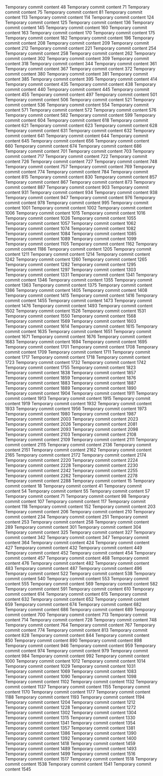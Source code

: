 Temporary commit content 48
Temporary commit content 71
Temporary commit content 75
Temporary commit content 81
Temporary commit content 113
Temporary commit content 114
Temporary commit content 124
Temporary commit content 125
Temporary commit content 136
Temporary commit content 145
Temporary commit content 160
Temporary commit content 163
Temporary commit content 170
Temporary commit content 175
Temporary commit content 182
Temporary commit content 196
Temporary commit content 208
Temporary commit content 209
Temporary commit content 212
Temporary commit content 221
Temporary commit content 254
Temporary commit content 258
Temporary commit content 262
Temporary commit content 302
Temporary commit content 309
Temporary commit content 318
Temporary commit content 344
Temporary commit content 361
Temporary commit content 367
Temporary commit content 372
Temporary commit content 380
Temporary commit content 381
Temporary commit content 385
Temporary commit content 395
Temporary commit content 414
Temporary commit content 435
Temporary commit content 438
Temporary commit content 440
Temporary commit content 445
Temporary commit content 455
Temporary commit content 497
Temporary commit content 501
Temporary commit content 506
Temporary commit content 521
Temporary commit content 536
Temporary commit content 554
Temporary commit content 571
Temporary commit content 572
Temporary commit content 576
Temporary commit content 582
Temporary commit content 599
Temporary commit content 604
Temporary commit content 618
Temporary commit content 621
Temporary commit content 623
Temporary commit content 628
Temporary commit content 631
Temporary commit content 632
Temporary commit content 641
Temporary commit content 644
Temporary commit content 645
Temporary commit content 656
Temporary commit content 660
Temporary commit content 674
Temporary commit content 686
Temporary commit content 701
Temporary commit content 703
Temporary commit content 717
Temporary commit content 722
Temporary commit content 726
Temporary commit content 727
Temporary commit content 748
Temporary commit content 757
Temporary commit content 769
Temporary commit content 774
Temporary commit content 784
Temporary commit content 815
Temporary commit content 830
Temporary commit content 857
Temporary commit content 867
Temporary commit content 873
Temporary commit content 887
Temporary commit content 903
Temporary commit content 931
Temporary commit content 934
Temporary commit content 938
Temporary commit content 947
Temporary commit content 976
Temporary commit content 978
Temporary commit content 995
Temporary commit content 1001
Temporary commit content 1002
Temporary commit content 1006
Temporary commit content 1015
Temporary commit content 1016
Temporary commit content 1026
Temporary commit content 1055
Temporary commit content 1057
Temporary commit content 1062
Temporary commit content 1074
Temporary commit content 1082
Temporary commit content 1084
Temporary commit content 1085
Temporary commit content 1089
Temporary commit content 1099
Temporary commit content 1105
Temporary commit content 1162
Temporary commit content 1186
Temporary commit content 1205
Temporary commit content 1211
Temporary commit content 1214
Temporary commit content 1242
Temporary commit content 1260
Temporary commit content 1265
Temporary commit content 1282
Temporary commit content 1295
Temporary commit content 1297
Temporary commit content 1303
Temporary commit content 1331
Temporary commit content 1341
Temporary commit content 1346
Temporary commit content 1355
Temporary commit content 1363
Temporary commit content 1375
Temporary commit content 1386
Temporary commit content 1405
Temporary commit content 1408
Temporary commit content 1415
Temporary commit content 1416
Temporary commit content 1455
Temporary commit content 1473
Temporary commit content 1476
Temporary commit content 1493
Temporary commit content 1502
Temporary commit content 1526
Temporary commit content 1531
Temporary commit content 1550
Temporary commit content 1568
Temporary commit content 1569
Temporary commit content 1603
Temporary commit content 1614
Temporary commit content 1615
Temporary commit content 1635
Temporary commit content 1651
Temporary commit content 1671
Temporary commit content 1676
Temporary commit content 1683
Temporary commit content 1694
Temporary commit content 1695
Temporary commit content 1701
Temporary commit content 1708
Temporary commit content 1709
Temporary commit content 1711
Temporary commit content 1717
Temporary commit content 1718
Temporary commit content 1723
Temporary commit content 1732
Temporary commit content 1742
Temporary commit content 1755
Temporary commit content 1823
Temporary commit content 1838
Temporary commit content 1857
Temporary commit content 1859
Temporary commit content 1876
Temporary commit content 1883
Temporary commit content 1887
Temporary commit content 1889
Temporary commit content 1890
Temporary commit content 1904
Temporary commit content 1911
Temporary commit content 1913
Temporary commit content 1915
Temporary commit content 1919
Temporary commit content 1932
Temporary commit content 1933
Temporary commit content 1956
Temporary commit content 1973
Temporary commit content 1980
Temporary commit content 1987
Temporary commit content 2003
Temporary commit content 2023
Temporary commit content 2026
Temporary commit content 2081
Temporary commit content 2093
Temporary commit content 2098
Temporary commit content 2103
Temporary commit content 2108
Temporary commit content 2109
Temporary commit content 2111
Temporary commit content 2115
Temporary commit content 2136
Temporary commit content 2151
Temporary commit content 2162
Temporary commit content 2165
Temporary commit content 2172
Temporary commit content 2174
Temporary commit content 2220
Temporary commit content 2224
Temporary commit content 2228
Temporary commit content 2230
Temporary commit content 2242
Temporary commit content 2255
Temporary commit content 2262
Temporary commit content 2278
Temporary commit content 2288
Temporary commit content 15
Temporary commit content 18
Temporary commit content 41
Temporary commit content 54
Temporary commit content 55
Temporary commit content 57
Temporary commit content 71
Temporary commit content 98
Temporary commit content 107
Temporary commit content 117
Temporary commit content 118
Temporary commit content 152
Temporary commit content 203
Temporary commit content 206
Temporary commit content 210
Temporary commit content 234
Temporary commit content 251
Temporary commit content 253
Temporary commit content 258
Temporary commit content 289
Temporary commit content 301
Temporary commit content 304
Temporary commit content 325
Temporary commit content 327
Temporary commit content 342
Temporary commit content 347
Temporary commit content 364
Temporary commit content 424
Temporary commit content 427
Temporary commit content 432
Temporary commit content 449
Temporary commit content 452
Temporary commit content 454
Temporary commit content 457
Temporary commit content 468
Temporary commit content 476
Temporary commit content 482
Temporary commit content 483
Temporary commit content 487
Temporary commit content 496
Temporary commit content 522
Temporary commit content 538
Temporary commit content 540
Temporary commit content 553
Temporary commit content 555
Temporary commit content 569
Temporary commit content 582
Temporary commit content 591
Temporary commit content 610
Temporary commit content 614
Temporary commit content 615
Temporary commit content 632
Temporary commit content 652
Temporary commit content 659
Temporary commit content 674
Temporary commit content 682
Temporary commit content 686
Temporary commit content 689
Temporary commit content 700
Temporary commit content 713
Temporary commit content 714
Temporary commit content 728
Temporary commit content 748
Temporary commit content 764
Temporary commit content 767
Temporary commit content 774
Temporary commit content 813
Temporary commit content 828
Temporary commit content 844
Temporary commit content 850
Temporary commit content 890
Temporary commit content 898
Temporary commit content 946
Temporary commit content 959
Temporary commit content 974
Temporary commit content 979
Temporary commit content 984
Temporary commit content 992
Temporary commit content 1000
Temporary commit content 1012
Temporary commit content 1014
Temporary commit content 1029
Temporary commit content 1031
Temporary commit content 1069
Temporary commit content 1083
Temporary commit content 1090
Temporary commit content 1098
Temporary commit content 1102
Temporary commit content 1132
Temporary commit content 1137
Temporary commit content 1155
Temporary commit content 1170
Temporary commit content 1177
Temporary commit content 1188
Temporary commit content 1193
Temporary commit content 1194
Temporary commit content 1204
Temporary commit content 1212
Temporary commit content 1228
Temporary commit content 1272
Temporary commit content 1302
Temporary commit content 1304
Temporary commit content 1315
Temporary commit content 1330
Temporary commit content 1341
Temporary commit content 1354
Temporary commit content 1357
Temporary commit content 1381
Temporary commit content 1386
Temporary commit content 1390
Temporary commit content 1392
Temporary commit content 1400
Temporary commit content 1418
Temporary commit content 1459
Temporary commit content 1489
Temporary commit content 1493
Temporary commit content 1499
Temporary commit content 1516
Temporary commit content 1517
Temporary commit content 1518
Temporary commit content 1538
Temporary commit content 1541
Temporary commit content 1545
